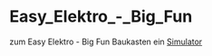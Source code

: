 # Easy_Elektro_-_Big_Fun
zum Easy Elektro - Big Fun Baukasten ein [Simulator](https://opastefanvogel.github.io/Easy_Elektro_-_Big_Fun/Easy_Elektro_-_Big_Fun.html)

